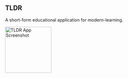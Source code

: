 ## TLDR 
A short-form educational application for modern-learning. 

<img src="https://github.com/user-attachments/assets/bfcfb14a-20e2-414e-abd6-ea66eaebabc1" width="150" alt="TLDR App Screenshot">

